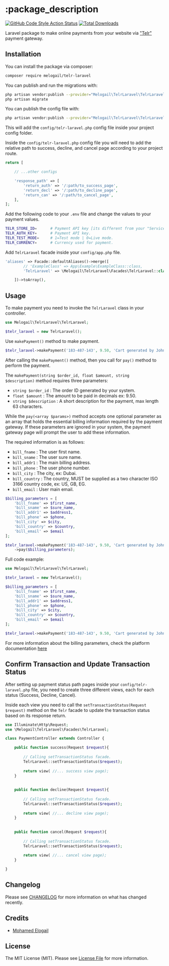# :package_description

[![GitHub Code Style Action Status](https://img.shields.io/github/actions/workflow/status/melogail/telr-laravel/fix-php-code-style-issues.yml?branch=main&label=code%20style&style=flat-square)](https://github.com/melogail/telr-laravel/actions?query=workflow%3A"Fix+PHP+code+style+issues"+branch%3Amain)
[![Total Downloads](https://img.shields.io/packagist/dt/melogail/telr-laravel.svg?style=flat-square)](https://packagist.org/packages/melogail/telr-laravel)

Laravel package to make online payments from your website via ["Telr"](https://telr.com/) payment gateway.

## Installation

You can install the package via composer:

```bash
composer require melogail/telr-laravel
```

You can publish and run the migrations with:

```bash
php artisan vendor:publish --provider="Melogail\TelrLaravel\TelrLaravelServiceProvider" --tag="migrations"
php artisan migrate
```

You can publish the config file with:

```bash
php artisan vendor:publish --provider="Melogail\TelrLaravel\TelrLaravelServiceProvider" --tag="config"
```
This will add the <code>config/telr-laravel.php</code> config file inside your project config folder.

Inside the <code>config/telr-laravel.php</code> config file you will need to add the relative path to success, decline, and cancel page
according to your project route.

```php
return [

    // ...other configs

    'response_path' => [
        'return_auth' => '/:path/to_success_page',
        'return_decl' => '/:path/to_decline_page',
        'return_can' => '/:path/to_cancel_page',
    ],
];
```

Add the following code to your <code>.env</code> file and change the values to your payment values.

```bash
TELR_STORE_ID=      # Payment API key [its different from your "Service API" key].
TELR_AUTH_KEY=      # Payment API key.
TELR_TEST_MODE=     # 1=Test mode | 0=Live mode.
TELR_CURRENCY=      # Currency used for payment.
```

Add <code>TelrLaravel</code> facade inside your <code>config/app.php</code> file.
```php
'aliases' => Facade::defaultAliases()->merge([
        // 'ExampleClass' => App\Example\ExampleClass::class,
        'TelrLaravel' => \Melogail\TelrLaravel\Facades\TelrLaravel::class,

    ])->toArray(),
```

## Usage
To make payment you need to invoke the <code>TelrLaravel</code> class in your controller.
```php
use Melogail\TelrLaravel\TelrLaravel;

$telr_laravel = new TelrLaravel();
```

Use <code>makePayment()</code> method to make payment.
```php
$telr_laravel->makePayment('183-487-143', 9.50, 'Cart generated by John Doe on 2023-1-16');
```
After calling the <code>makePayment()</code> method, then you call for <code>pay()</code> method to perform the payment.

The <code>makePayment(string $order_id, float $amount, string $description)</code> method requires three parameters:
- <code>string $order_id</code> : The order ID generated by your system.
- <code>float $amount</code> : The amount to be paid in decimals ex: 9.50.
- <code>string $description</code> : A short description for the payment, max length 63 characters.

While the <code>pay(<array $params>)</code> method accepts one optional parameter as an array that holds the essential billing information required
by the payment gateway. If these parameters are ignored in your system, the payment gateway page will prompt the user to
add these information.

The required information is as follows:
- <code>bill_fname</code> : The user first name.
- <code>bill_sname</code> : The user sure name.
- <code>bill_addr1</code> : The main billing address.
- <code>bill_phone</code> : The user phone number.
- <code>bill_city</code> : The city, ex: Dubai.
- <code>bill_country</code> : The country, MUST be supplied as a two character ISO 3166 country code, ex: US, GB, EG.
- <code>bill_email</code> : User main email.

```php
$billing_parameters = [
    'bill_fname' => $first_name,
    'bill_sname' => $sure_name,
    'bill_addr1' => $address1,
    'bill_phone' => $phone,
    'bill_city' => $city,
    'bill_country' => $country,
    'bill_email' => $email
];

$telr_laravel->makePayment('183-487-143', 9.50, 'Cart generated by John Doe on 2023-1-16')
    ->pay($billing_parameters);
```

Full code example:
```php
use Melogail\TelrLaravel\TelrLaravel;

$telr_laravel = new TelrLaravel();

$billing_parameters = [
    'bill_fname' => $first_name,
    'bill_sname' => $sure_name,
    'bill_addr1' => $address1,
    'bill_phone' => $phone,
    'bill_city' => $city,
    'bill_country' => $country,
    'bill_email' => $email
];

$telr_laravel->makePayment('183-487-143', 9.50, 'Cart generated by John Doe on 2023-1-16')->pay($billing_parameters);
```

For more information about the billing parameters, check the platform documentation [here](https://telr.com/support/knowledge-base/hosted-payment-page-integration-guide/)

## Confirm Transaction and Update Transaction Status
After setting up payment status path pages inside your <code>config/telr-laravel.php</code> file, you need to create three different views, each for each status (Success, Decline, Cancel).

Inside each view you need to call the <code>setTransactionStatus(Request $request)</code> method on the <code>Telr</code> facade to update the transaction status based on its response return.
```php
use Illuminate\Http\Request;
use \Melogail\TelrLaravel\Facades\TelrLaravel;

class PaymentController extends Controller {

    public function success(Request $request){
    
        // Calling setTransactionStatus facade.
        TelrLaravel::setTransactionStatus($request);
        
        return view( //... success view page);
    }
    
    
    public function decline(Request $request){
    
        // Calling setTransactionStatus facade.
        TelrLaravel::setTransactionStatus($request);
        
        return view( //... decline view page);
    }
    
    
    public function cancel(Request $request){
    
        // Calling setTransactionStatus facade.
        TelrLaravel::setTransactionStatus($request);
        
        return view( //... cancel view page);
    }

}

```


## Changelog

Please see [CHANGELOG](CHANGELOG.md) for more information on what has changed recently.

## Credits

- [Mohamed Elogail](https://github.com/melogail)

## License

The MIT License (MIT). Please see [License File](LICENSE.md) for more information.
